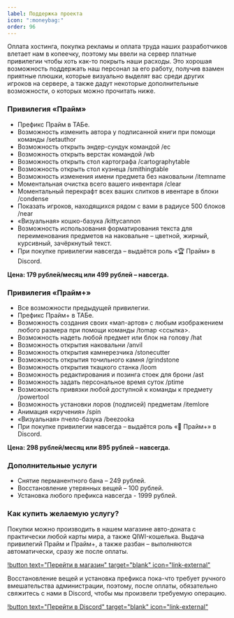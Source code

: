 ```yaml
---
label: Поддержка проекта
icon: ":moneybag:"
order: 96
---
```

Оплата хостинга, покупка рекламы и оплата труда наших разработчиков влетает нам в копеечку, поэтому мы ввели на сервер платные привилегии чтобы хоть как-то покрыть наши расходы. Это хорошая возможность поддержать наш персонал за его работу, получив взамен приятные плюшки, которые визуально выделят вас среди других игроков на сервере, а также дадут некоторые дополнительные возможности, о которых можно прочитать ниже.

### Привилегия «Прайм»
- Префикс Прайм в ТАБе.
- Возможность изменить автора у подписанной книги при помощи команды /setauthor
- Возможность открыть эндер-сундук командой /ec
- Возможность открыть верстак командой /wb
- Возможность открыть стол картографа /cartographytable 
- Возможность открыть стол кузнеца /smithingtable
- Возможность изменения имени предмета без наковальни /itemname
- Моментальная очистка всего вашего инвентаря /clear
- Моментальный перекрафт всех ваших слитков в ивентаре в блоки /condense
- Показать игроков, находящихся рядом с вами в радиусе 500 блоков /near
- «Визуальная» кошко-базука /kittycannon 
- Возможность использования форматирования текста для переименования предметов на наковальне – цветной, жирный, курсивный, зачёркнутый текст.
- При покупке привилегии навсегда – выдаётся роль «🏆 Прайм» в Discord.

**Цена: 179 рублей/месяц или 499 рублей – навсегда.**

### Привилегия «Прайм+»
- Все возможности предыдущей привилегии.
- Префикс Прайм+ в ТАБе.
- Возможность создания своих «мап-артов» с любым изображением любого размера при помощи команды /tomap <ссылка>.
- Возможность надеть любой предмет или блок на голову /hat
- Возможность открытия наковальни /anvil
- Возможность открытия камнерезчика /stonecutter
- Возможность открытия точильного камня /grindstone
- Возможность открытия ткацкого станка /loom
- Возможность редактирования и позинга стоек для брони /ast
- Возможность задать персональное время суток /ptime
- Возможность привязки любой доступной к команды к предмету /powertool
- Возможность установки лоров (подписей) предметам /itemlore
- Анимация «кручения» /spin
- «Визуальная» пчело-базука /beezooka
- При покупке привилегии навсегда – выдаётся роль «👑 Прайм+» в Discord.

**Цена: 298 рублей/месяц или 895 рублей – навсегда.**

### Дополнительные услуги
- Снятие перманентного бана – 249 рублей.
- Восстановление утерянных вещей – 100 рублей.
- Установка любого префикса навсегда - 1999 рублей.

### Как купить желаемую услугу?
Покупки можно производить в нашем магазине авто-доната с практически любой карты мира, а также QIWI-кошелька. Выдача привилегий Прайм и Прайм+, а также разбан – выполняются автоматически, сразу же после оплаты. 

[!button text="Перейти в магазин" target="blank" icon="link-external"](https://shop.rshape.fun)

Восстановление вещей и установка префикса пока-что требует ручного вмешательства администрации, поэтому, после оплаты, обязательно свяжитесь с нами в Discord, чтобы мы произвели требуемую операцию.

[!button text="Перейти в Discord" target="blank" icon="link-external"](https://discord.gg/n7uw3RE6Ny)